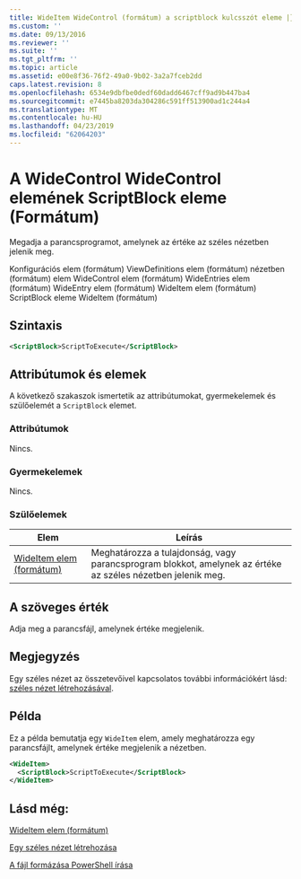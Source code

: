 ```yaml
---
title: WideItem WideControl (formátum) a scriptblock kulcsszót eleme |} A Microsoft Docs
ms.custom: ''
ms.date: 09/13/2016
ms.reviewer: ''
ms.suite: ''
ms.tgt_pltfrm: ''
ms.topic: article
ms.assetid: e00e8f36-76f2-49a0-9b02-3a2a7fceb2dd
caps.latest.revision: 8
ms.openlocfilehash: 6534e9dbfbe0dedf60dadd6467cff9ad9b447ba4
ms.sourcegitcommit: e7445ba8203da304286c591ff513900ad1c244a4
ms.translationtype: MT
ms.contentlocale: hu-HU
ms.lasthandoff: 04/23/2019
ms.locfileid: "62064203"
---
```

# <a name="scriptblock-element-for-wideitem-for-widecontrol-format"></a>A WideControl WideControl elemének ScriptBlock eleme (Formátum)

Megadja a parancsprogramot, amelynek az értéke az széles nézetben jelenik meg.

Konfigurációs elem (formátum) ViewDefinitions elem (formátum) nézetben (formátum) elem WideControl elem (formátum) WideEntries elem (formátum) WideEntry elem (formátum) WideItem elem (formátum) ScriptBlock eleme WideItem (formátum)

## <a name="syntax"></a>Szintaxis

```xml
<ScriptBlock>ScriptToExecute</ScriptBlock>
```

## <a name="attributes-and-elements"></a>Attribútumok és elemek

A következő szakaszok ismertetik az attribútumokat, gyermekelemek és szülőelemét a `ScriptBlock` elemet.

### <a name="attributes"></a>Attribútumok

Nincs.

### <a name="child-elements"></a>Gyermekelemek

Nincs.

### <a name="parent-elements"></a>Szülőelemek

|Elem|Leírás|
|-------------|-----------------|
|[WideItem elem (formátum)](./wideitem-element-for-widecontrol-format.md)|Meghatározza a tulajdonság, vagy parancsprogram blokkot, amelynek az értéke az széles nézetben jelenik meg.|

## <a name="text-value"></a>A szöveges érték

Adja meg a parancsfájl, amelynek értéke megjelenik.

## <a name="remarks"></a>Megjegyzés

Egy széles nézet az összetevőivel kapcsolatos további információkért lásd: [széles nézet létrehozásával](./creating-a-wide-view.md).

## <a name="example"></a>Példa

Ez a példa bemutatja egy `WideItem` elem, amely meghatározza egy parancsfájlt, amelynek értéke megjelenik a nézetben.

```xml
<WideItem>
  <ScriptBlock>ScriptToExecute</ScriptBlock>
</WideItem>
```

## <a name="see-also"></a>Lásd még:

[WideItem elem (formátum)](./wideitem-element-for-widecontrol-format.md)

[Egy széles nézet létrehozása](./creating-a-wide-view.md)

[A fájl formázása PowerShell írása](./writing-a-powershell-formatting-file.md)
